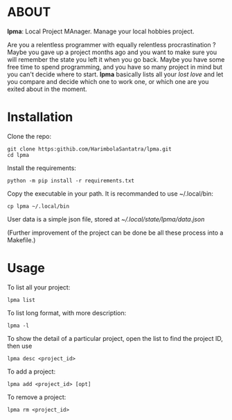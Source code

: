 # ABOUT
**lpma**: Local Project MAnager. Manage your local hobbies project.

Are you a relentless programmer with equally relentless procrastination ? Maybe you gave up a project months ago and you want to make sure you will remember the state you left it when you go back. Maybe you have some free time to spend programming, and you have so many project in mind but you can't decide where to start. **lpma** basically lists all your *lost love* and let you compare and decide which one to work one, or which one are you exited about in the moment.

# Installation
Clone the repo:

    git clone https:githib.com/HarimbolaSantatra/lpma.git
    cd lpma

Install the requirements:

    python -m pip install -r requirements.txt

Copy the executable in your path. It is recommanded to use ~/.local/bin:

    cp lpma ~/.local/bin

User data is a simple json file, stored at _~/.local/state/lpma/data.json_

(Further improvement of the project can be done be all these process into a Makefile.)


# Usage
To list all your project:

    lpma list

To list long format, with more description:

    lpma -l

To show the detail of a particular project, open the list to find the project ID, then use

    lpma desc <project_id>

To add a project:

    lpma add <project_id> [opt]

To remove a project:

    lpma rm <project_id>

